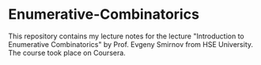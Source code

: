 # Enumerative-Combinatorics

This repository contains my lecture notes for the lecture "Introduction to Enumerative Combinatorics" by Prof. Evgeny Smirnov from HSE University. The course took place on Coursera.